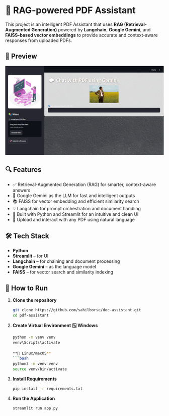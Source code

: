 # 🧠 RAG-powered PDF Assistant

This project is an intelligent PDF Assistant that uses **RAG (Retrieval-Augmented Generation)** powered by **Langchain**, **Google Gemini**, and **FAISS-based vector embeddings** to provide accurate and context-aware responses from uploaded PDFs.

## 📸 Preview

![PDF Assistant UI](images/preview.png)



## 🔍 Features

- ✅ Retrieval-Augmented Generation (RAG) for smarter, context-aware answers
- 🧠 Google Gemini as the LLM for fast and intelligent outputs
- 📚 FAISS for vector embedding and efficient similarity search
- 💡 Langchain for prompt orchestration and document handling
- 🎨 Built with Python and Streamlit for an intuitive and clean UI
- 📄 Upload and interact with any PDF using natural language

## 🛠️ Tech Stack

- **Python**
- **Streamlit** – for UI
- **Langchain** – for chaining and document processing
- **Google Gemini** – as the language model
- **FAISS** – for vector search and similarity indexing

## 🚀 How to Run

1. **Clone the repository**
   ```bash
   git clone https://github.com/sahilborse/doc-assistant.git
   cd pdf-assistant


2. **Create Virtual Environment**
   **🪟 Windows**
   ```bash
   python -m venv venv
   venv\Scripts\activate

   **🐧 Linux/macOS**
   ```bash
   python3 -m venv venv
   source venv/bin/activate

3. **Install Requirements**
   ```bash
   pip install -r requirements.txt


4. **Run the Application**
   ```bash
   streamlit run app.py
